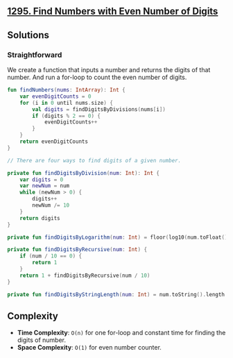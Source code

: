 ## [1295. Find Numbers with Even Number of Digits](https://leetcode.com/problems/find-numbers-with-even-number-of-digits/)

## Solutions
### Straightforward
We create a function that inputs a number and returns the digits of that number. And run a for-loop to count the even number of digits.

```kotlin
fun findNumbers(nums: IntArray): Int {
    var evenDigitCounts = 0
    for (i in 0 until nums.size) {
        val digits = findDigitsByDivisions(nums[i])
        if (digits % 2 == 0) {
            evenDigitCounts++
        }
    }
    return evenDigitCounts
}

// There are four ways to find digits of a given number.

private fun findDigitsByDivision(num: Int): Int {
    var digits = 0
    var newNum = num
    while (newNum > 0) {
        digits++
        newNum /= 10
    }
    return digits
}

private fun findDigitsByLogarithm(num: Int) = floor(log10(num.toFloat()) + 1).toInt()

private fun findDigitsByRecursive(num: Int) {
    if (num / 10 == 0) {
        return 1
    }
    return 1 + findDigitsByRecursive(num / 10)
}

private fun findDigitsByStringLength(num: Int) = num.toString().length
```

## Complexity
* **Time Complexity**: `O(n)` for one for-loop and constant time for finding the digits of number.
* **Space Complexity**: `O(1)` for even number counter.